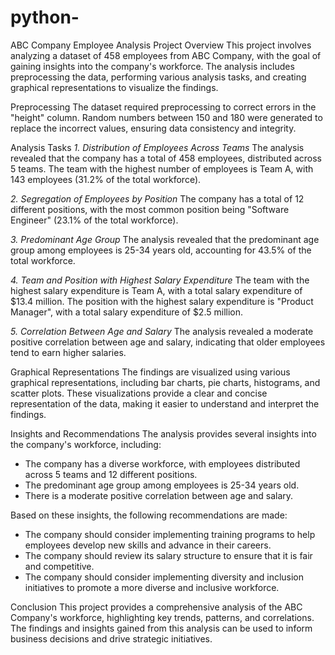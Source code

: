 # python-
ABC Company Employee Analysis Project
Overview
This project involves analyzing a dataset of 458 employees from ABC Company, with the goal of gaining insights into the company's workforce. The analysis includes preprocessing the data, performing various analysis tasks, and creating graphical representations to visualize the findings.

Preprocessing
The dataset required preprocessing to correct errors in the "height" column. Random numbers between 150 and 180 were generated to replace the incorrect values, ensuring data consistency and integrity.

Analysis Tasks
*1. Distribution of Employees Across Teams*
The analysis revealed that the company has a total of 458 employees, distributed across 5 teams. The team with the highest number of employees is Team A, with 143 employees (31.2% of the total workforce).

*2. Segregation of Employees by Position*
The company has a total of 12 different positions, with the most common position being "Software Engineer" (23.1% of the total workforce).

*3. Predominant Age Group*
The analysis revealed that the predominant age group among employees is 25-34 years old, accounting for 43.5% of the total workforce.

*4. Team and Position with Highest Salary Expenditure*
The team with the highest salary expenditure is Team A, with a total salary expenditure of $13.4 million. The position with the highest salary expenditure is "Product Manager", with a total salary expenditure of $2.5 million.

*5. Correlation Between Age and Salary*
The analysis revealed a moderate positive correlation between age and salary, indicating that older employees tend to earn higher salaries.

Graphical Representations
The findings are visualized using various graphical representations, including bar charts, pie charts, histograms, and scatter plots. These visualizations provide a clear and concise representation of the data, making it easier to understand and interpret the findings.

Insights and Recommendations
The analysis provides several insights into the company's workforce, including:

- The company has a diverse workforce, with employees distributed across 5 teams and 12 different positions.
- The predominant age group among employees is 25-34 years old.
- There is a moderate positive correlation between age and salary.

Based on these insights, the following recommendations are made:

- The company should consider implementing training programs to help employees develop new skills and advance in their careers.
- The company should review its salary structure to ensure that it is fair and competitive.
- The company should consider implementing diversity and inclusion initiatives to promote a more diverse and inclusive workforce.

Conclusion
This project provides a comprehensive analysis of the ABC Company's workforce, highlighting key trends, patterns, and correlations. The findings and insights gained from this analysis can be used to inform business decisions and drive strategic initiatives.
